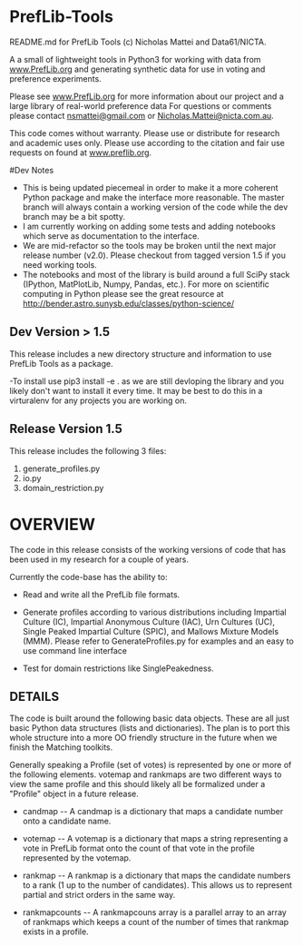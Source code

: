 # PrefLib-Tools
README.md for PrefLib Tools (c) Nicholas Mattei and Data61/NICTA.

A a small of lightweight tools in Python3 for working with data from www.PrefLib.org and generating synthetic data for use in voting and preference experiments.

Please see www.PrefLib.org for more information about our project and a large library of real-world preference data For questions or comments please contact nsmattei@gmail.com or Nicholas.Mattei@nicta.com.au.

This code comes without warranty. Please use or distribute for research and academic uses only. Please use according to the citation and fair use requests on found at www.preflib.org.

#Dev Notes
- This is being updated piecemeal in order to make it a more coherent Python package and make the interface more reasonable.  The master branch will always contain a working version of the code while the dev branch may be a bit spotty.
- I am currently working on adding some tests and adding notebooks which serve as documentation to the interface.
- We are mid-refactor so the tools may be broken until the next major release number (v2.0).  Please checkout from tagged version 1.5 if you need working tools.
- The notebooks and most of the library is build around a full SciPy stack (IPython, MatPlotLib, Numpy, Pandas, etc.).  For more on scientific computing in Python please see the great resource at http://bender.astro.sunysb.edu/classes/python-science/ 

## Dev Version > 1.5
This release includes a new directory structure and information to use PrefLib Tools as a package.

-To install use pip3 install -e . as we are still devloping the library and you likely don't want to install it every time.  It may be best to do this in a virturalenv for any projects you are working on.

## Release Version 1.5

This release includes the following 3 files:

1. generate_profiles.py
2. io.py
3. domain_restriction.py

# OVERVIEW

The code in this release consists of the working versions of code that has
been used in my research for a couple of years.

Currently the code-base has the ability to:

- Read and write all the PrefLib file formats.

- Generate profiles according to various distributions including
	Impartial Culture (IC), Impartial Anonymous Culture (IAC), 
	Urn Cultures (UC), Single Peaked Impartial Culture (SPIC),
	and Mallows Mixture Models (MMM).  Please refer to
	GenerateProfiles.py for examples and an easy to use command line interface

- Test for domain restrictions like SinglePeakedness.

## DETAILS

The code is built around the following basic data objects.  These are all 
just basic Python data structures (lists and dictionaries).  The plan is to port this whole structure into a more OO friendly structure in the future when we finish the Matching toolkits.

Generally speaking a Profile (set of votes) is represented by one or more of the following elements.  votemap and rankmaps are two different ways to view the same profile and this should likely all be formalized under a "Profile" object in a future release.

- candmap
	-- A candmap is a dictionary that maps a candidate number onto a
	candidate name.

- votemap
	-- A votemap is a dictionary that maps a string representing
	a vote in PrefLib format onto the count of that vote in the 
	profile represented by the votemap.

- rankmap
	-- A rankmap is a dictionary that maps the candidate numbers
	to a rank (1 up to the number of candidates).  This 
	allows us to represent partial and strict orders in 
	the same way.

- rankmapcounts
	-- A rankmapcouns array is a parallel array to an array of rankmaps
	which keeps a count of the number of times that rankmap exists
	in a profile.




